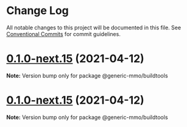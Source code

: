 # Change Log

All notable changes to this project will be documented in this file.
See [Conventional Commits](https://conventionalcommits.org) for commit guidelines.

# [0.1.0-next.15](https://github.com/generic-mmo/buildtools/compare/v0.1.0-next.14...v0.1.0-next.15) (2021-04-12)

**Note:** Version bump only for package @generic-mmo/buildtools





# [0.1.0-next.15](https://github.com/generic-mmo/buildtools/compare/v0.1.0-next.14...v0.1.0-next.15) (2021-04-12)

**Note:** Version bump only for package @generic-mmo/buildtools
